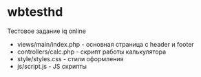# wbtesthd
Тестовое задание iq online

 * views/main/index.php - основная страница с header и footer
 * controllers/calc.php - скрипт работы калькулятора
 * style/styles.css - стили оформления
 * js/script.js - JS скрипты
